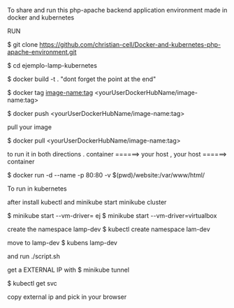 To share and run this php-apache backend application environment made in docker and kubernetes

RUN

$ git clone https://github.com/christian-cell/Docker-and-kubernetes-php-apache-environment.git

$ cd ejemplo-lamp-kubernetes

$ docker build -t <name of your image:tag> .  "dont forget the point at the end"
  
$ docker tag <image-name:tag> <yourUserDockerHubName/image-name:tag>
  
$ docker push <yourUserDockerHubName/image-name:tag>

pull your image

$ docker pull <yourUserDockerHubName/image-name:tag>

to run it in both directions . container ======> your host  , your host ======> container

$ docker run -d --name <container-name> -p 80:80 -v $(pwd)/website:/var/www/html/ <image-name>



To run in kubernetes

after install kubectl and minikube start minikube cluster

$ minikube start --vm-driver=<your virtual machine> ej
$ minikube start --vm-driver=virtualbox

create the namespace lamp-dev 
$ kubectl create namespace lam-dev

move to lamp-dev
$ kubens lamp-dev

and run
./script.sh

get a EXTERNAL IP with
$ minikube tunnel

$ kubectl get svc

copy external ip and pick in your browser
